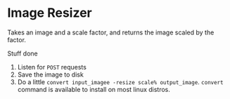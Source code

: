 # Image Resizer

Takes an image and a scale factor, and returns the image scaled by the factor. 


Stuff done 
1. Listen for `POST` requests
2. Save the image to disk
3. Do a little `convert input_imagee -resize scale% output_image`. `convert` command is available to install on most linux distros.
